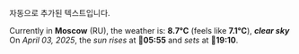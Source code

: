 
자동으로 추가된 텍스트입니다.

<!--START_SECTION:weather:moscow-->
Currently in **Moscow** (RU), the weather is: **8.7°C** (feels like **7.1°C**), ***clear sky***<br/>
On *April 03, 2025*, the *sun rises* at 🌅**05:55** and *sets* at 🌇**19:10**.
<!--END_SECTION:weather-->

